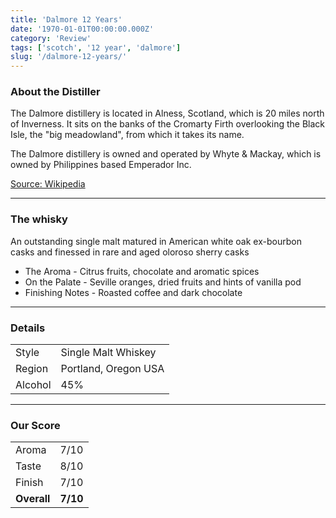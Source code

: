 ```yaml
---
title: 'Dalmore 12 Years'
date: '1970-01-01T00:00:00.000Z'
category: 'Review'
tags: ['scotch', '12 year', 'dalmore']
slug: '/dalmore-12-years/'
---
```


### About the Distiller

The Dalmore distillery is located in Alness, Scotland, which is 20 miles north of Inverness. It sits on the banks of the Cromarty Firth overlooking the Black Isle, the "big meadowland", from which it takes its name.

The Dalmore distillery is owned and operated by Whyte & Mackay, which is owned by Philippines based Emperador Inc.

[Source: Wikipedia](https://en.wikipedia.org/wiki/Dalmore_distillery)

---

### The whisky

An outstanding single malt matured in American white oak ex-bourbon casks and finessed in rare and aged oloroso sherry casks

- The Aroma - Citrus fruits, chocolate and aromatic spices
- On the Palate - Seville oranges, dried fruits and hints of vanilla pod
- Finishing Notes - Roasted coffee and dark chocolate

---

### Details

<table>  
<tr>  
<td class="grey">Style</td><td>Single Malt Whiskey</td>  
</tr>  
<tr>  
<td class="grey">Region</td><td>Portland, Oregon USA</td>  
</tr>  
<tr>  
<td class="grey">Alcohol</td><td>45%</td>  
</tr>  
</table>

---

### Our Score

<table class="score-table">  
<tr>  
<td class="grey">Aroma</td><td>7/10</td>  
</tr>  
<tr>  
<td class="grey">Taste</td><td>8/10</td>  
</tr>  
<tr>  
<td class="grey">Finish</td><td>7/10</td>  
</tr>  
<tr>  
<td class="grey"><strong>Overall</strong></td><td><strong>7/10</strong></td>  
</tr>  
</table>

